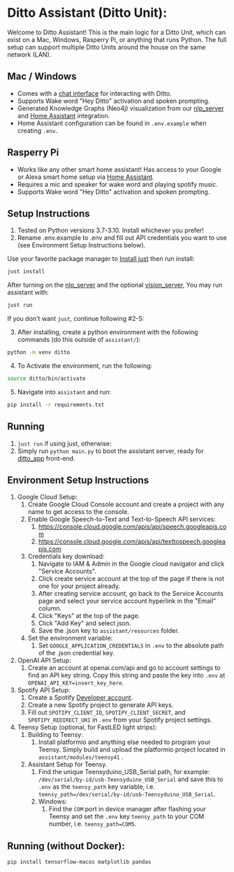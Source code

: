 # Ditto Assistant (Ditto Unit):
Welcome to Ditto Assistant! This is the main logic for a Ditto Unit, which can exist on a Mac, Windows, Rasperry Pi, or anything that runs Python.
The full setup can support multiple Ditto Units around the house on the same network (LAN).
## Mac / Windows 
- Comes with a [chat interface](https://github.com/ditto-assistant/ditto-app) for interacting with Ditto.
- Supports Wake word "Hey Ditto" activation and spoken prompting.
- Generated Knowledge Graphs (Neo4j) visualization from our [nlp_server](https://github.com/ditto-assistant/nlp_server) and [Home Assistant](https://github.com/home-assistant) integration.
- Home Assistant configuration can be found in `.env.example` when creating `.env`.
## Rasperry Pi
- Works like any other smart home assistant! Has access to your Google or Alexa smart home setup via [Home Assistant](https://github.com/home-assistant).
- Requires a mic and speaker for wake word and playing spotify music.
- Supports Wake word "Hey Ditto" activation and spoken prompting.

## Setup Instructions
1. Tested on Python versions 3.7-3.10. Install whichever you prefer!
2. Rename .env.example to .env and fill out API credentials you want to use (see Environment Setup Instructions below).

Use your favorite package manager to [Install just](https://github.com/casey/just#packages) then run install:

```bash
just install
```

After turning on the [nlp_server](https://github.com/ditto-assistant/nlp_server) and the optional [vision_server](https://github.com/ditto-assistant/vision_server), You may run assistant with:

```bash
just run
```

If you don't want `just`, continue following #2-5:

3. After installing, create a python environment with the following commands (do this outside of `assistant/`):

```bash
python -m venv ditto
```

4. To Activate the environment, run the following:

```bash
source ditto/bin/activate
```

5. Navigate into `assistant` and run:

```bash
pip install -r requirements.txt
```

## Running
1. `just run` if using just, otherwise:
2. Simply run `python main.py` to boot the assistant server, ready for [ditto_app](https://github.com/ditto-assistant/ditto-app) front-end.

## Environment Setup Instructions

1. Google Cloud Setup:
   1. Create Google Cloud Console account and create a project with any name to get access to the console.
   2. Enable Google Speech-to-Text and Text-to-Speech API services:
      1. https://console.cloud.google.com/apis/api/speech.googleapis.com
      2. https://console.cloud.google.com/apis/api/texttospeech.googleapis.com
   3. Credentials key download:
      1. Navigate to IAM & Admin in the Google cloud navigator and click "Service Accounts".
      2. Click create service account at the top of the page if there is not one for your project already.
      3. After creating service account, go back to the Service Accounts page and select your service account hyperlink in the "Email" column.
      4. Click "Keys" at the top of the page.
      5. Click "Add Key" and select json.
      6. Save the .json key to `assistant/resources` folder.
   4. Set the environment variable:
      1. Set `GOOGLE_APPLICATION_CREDENTIALS` in `.env` to the absolute path of the .json credential key.
2. OpenAI API Setup:
   1. Create an account at openai.com/api and go to account settings to find an API key string. Copy this string and paste the key into `.env` at `OPENAI_API_KEY=insert_key_here`.
3. Spotify API Setup:
   1. Create a Spotify [Developer account](https://developer.spotify.com/documentation/web-api).
   2. Create a new Spotify project to generate API keys.
   3. Fill out `SPOTIPY_CLIENT_ID`, `SPOTIPY_CLIENT_SECRET`, and `SPOTIPY_REDIRECT_URI` in `.env` from your Spotify project settings.
4. Teensy Setup (optional, for FastLED light strips):
   1. Building to Teensy:
      1. Install platformio and anything else needed to program your Teensy. Simply build and upload the platformio project located in `assistant/modules/teensy41` .
   2. Assistant Setup for Teensy.
         1. Find the unique Teensyduino_USB_Serial path, for example: `/dev/serial/by-id/usb-Teensyduino_USB_Serial` and save this to `.env` as the `teensy_path` key variable, i.e. `teensy_path=/dev/serial/by-id/usb-Teensyduino_USB_Serial`.
         2. Windows:
            1. Find the `COM` port in device manager after flashing your Teensy and set the `.env` key `teensy_path` to your COM number, i.e. `teensy_path=COM5`.

## Running (without Docker):





```
pip install tensorflow-macos matplotlib pandas
```
